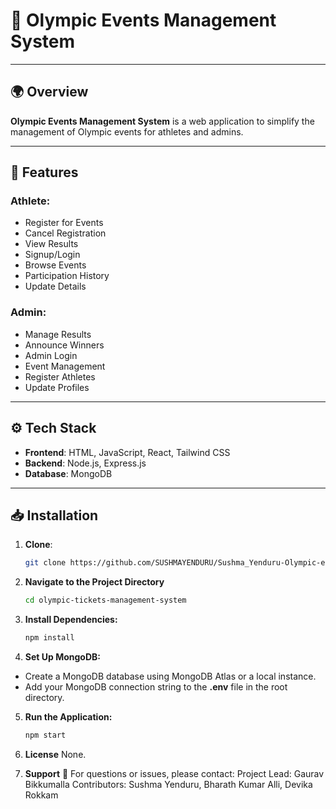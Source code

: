 # 🥇 Olympic Events Management System

---

## 🌍 Overview
**Olympic Events Management System** is a web application to simplify the management of Olympic events for athletes and admins.

---

## 🚀 Features
### Athlete:
- Register for Events
- Cancel Registration
- View Results
- Signup/Login
- Browse Events
- Participation History
- Update Details

### Admin:
- Manage Results
- Announce Winners
- Admin Login
- Event Management
- Register Athletes
- Update Profiles

---

## ⚙️ Tech Stack
- **Frontend**: HTML, JavaScript, React, Tailwind CSS
- **Backend**: Node.js, Express.js
- **Database**: MongoDB

---

## 📥 Installation

1. **Clone**:
   ```bash
   git clone https://github.com/SUSHMAYENDURU/Sushma_Yenduru-Olympic-event-management-system

2. **Navigate to the Project Directory**
    ```bash 
    cd olympic-tickets-management-system
3. **Install Dependencies:**
    ```bash
    npm install
4. **Set Up MongoDB:**
- Create a MongoDB database using MongoDB Atlas or a local instance.
- Add your MongoDB connection string to the **.env** file in the root directory.

5. **Run the Application:**
    ```bash
    npm start
6. **License**
    None.

7. **Support** 🤝
    For questions or issues, please contact:
Project Lead: Gaurav Bikkumalla
Contributors: Sushma Yenduru, Bharath Kumar Alli, Devika Rokkam
